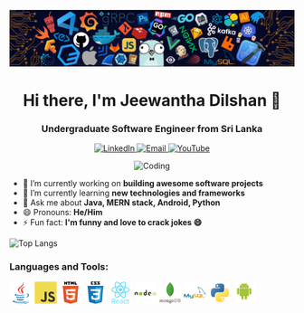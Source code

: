 <!--- 👋 Hi there, I'm JeewanthaDilshan -->
![Profile Image](https://github.com/GihanJeewantha/GihanJeewantha/blob/main/header_.png)


<h1 align="center">Hi there, I'm Jeewantha Dilshan 👋</h1>
<h3 align="center">Undergraduate Software Engineer from Sri Lanka</h3>

<p align="center">
  <a href="https://www.linkedin.com/in/jeewantha-dilshan/" target="_blank">
    <img src="https://img.shields.io/badge/-LinkedIn-blue?style=flat&logo=linkedin" alt="LinkedIn" />
  </a>
  <a href="mailto:dilshanjeewanthag@gmail.com" target="_blank">
    <img src="https://img.shields.io/badge/-Email-red?style=flat&logo=gmail" alt="Email" />
  </a>
  <a href="https://www.youtube.com/channel/YOUR_CHANNEL" target="_blank">
    <img src="https://img.shields.io/badge/-YouTube-red?style=flat&logo=youtube" alt="YouTube" />
  </a>
</p>

<p align="center">
  <img src="https://raw.githubusercontent.com/ashutosh1919/ashutosh1919/master/animation.gif" alt="Coding" width="500" />
</p>

- 🔭 I’m currently working on **building awesome software projects**
- 🌱 I’m currently learning **new technologies and frameworks**
- 💬 Ask me about **Java, MERN stack, Android, Python**
- 😄 Pronouns: **He/Him**
- ⚡ Fun fact: **I'm funny and love to crack jokes 😄**

![Top Langs](https://github-readme-stats.vercel.app/api/top-langs/?username=GihanJeewantha&layout=compact)



<h3 align="left">Languages and Tools:</h3>
<p align="left">
  <img src="https://raw.githubusercontent.com/devicons/devicon/master/icons/java/java-original.svg" alt="Java" width="40" height="40" />
  <img src="https://raw.githubusercontent.com/devicons/devicon/master/icons/javascript/javascript-original.svg" alt="JavaScript" width="40" height="40" />
  <img src="https://raw.githubusercontent.com/devicons/devicon/master/icons/html5/html5-original-wordmark.svg" alt="HTML5" width="40" height="40" />
  <img src="https://raw.githubusercontent.com/devicons/devicon/master/icons/css3/css3-original-wordmark.svg" alt="CSS3" width="40" height="40" />
  <img src="https://raw.githubusercontent.com/devicons/devicon/master/icons/react/react-original-wordmark.svg" alt="React" width="40" height="40" />
  <img src="https://raw.githubusercontent.com/devicons/devicon/master/icons/nodejs/nodejs-original-wordmark.svg" alt="Node.js" width="40" height="40" />
  <img src="https://raw.githubusercontent.com/devicons/devicon/master/icons/mongodb/mongodb-original-wordmark.svg" alt="MongoDB" width="40" height="40" />
  <img src="https://raw.githubusercontent.com/devicons/devicon/master/icons/mysql/mysql-original-wordmark.svg" alt="MySQL" width="40" height="40" />
  <img src="https://raw.githubusercontent.com/devicons/devicon/master/icons/python/python-original.svg" alt="Python" width="40" height="40" />
  <img src="https://raw.githubusercontent.com/devicons/devicon/master/icons/android/android-original-wordmark.svg" alt="Android" width="40" height="40" />
</p>


<p align="center">
  <img src="https
